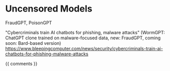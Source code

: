 # Uncensored Models

FraudGPT, PoisonGPT

"Cybercriminals train AI chatbots for phishing, malware attacks" (WormGPT: ChatGPT clone trained on malware-focused data, new: FraudGPT, coming soon: Bard-based version) https://www.bleepingcomputer.com/news/security/cybercriminals-train-ai-chatbots-for-phishing-malware-attacks

{{ comments }}

```{committers} uncensored-models.md
```
